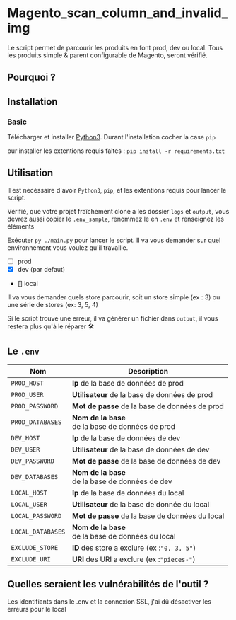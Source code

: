# Magento_scan_column_and_invalid_img

Le script permet de parcourir les produits en font prod, dev ou local.
Tous les produits simple & parent configurable de Magento, seront vérifié.

## Pourquoi ? 

## Installation

### Basic

Télécharger et installer [Python3](https://www.python.org/downloads/).
Durant l'installation cocher la case `pip`

pur installer les extentions requis faites : `pip install -r requirements.txt`

## Utilisation

Il est necéssaire d'avoir `Python3`, `pip`, et les extentions requis pour lancer le script.

Vérifié, que votre projet fraîchement cloné a les dossier `logs` et `output`, vous devrez aussi copier le `.env_sample`, renommez le en `.env` et renseignez les éléments

Exécuter `py ./main.py` pour lancer le script.
Il va vous demander sur quel environnement vous voulez qu'il travaille.

* [ ] prod
* [X] dev (par defaut)
* [] local

Il va vous demander quels store parcourir, soit un store simple (ex : 3) ou une série de stores (ex: 3, 5, 4)

Si le script trouve une erreur, il va générer un fichier dans `output`, il vous restera plus qu'à le réparer 🛠️

## Le `.env`


| Nom                    | Description                                             |
| ---------------------- | ------------------------------------------------------- |
| `PROD_HOST`            | **Ip** de la base de données de prod                    |
| `PROD_USER`            | **Utilisateur** de la base de données de prod           |
| `PROD_PASSWORD`        | **Mot de passe** de la base de données de prod          |
| `PROD_DATABASES`       | **Nom de la base**<br /> de la base de données de prod  |
| `DEV_HOST`             | **Ip** de la base de données de dev                     |
| `DEV_USER`             | **Utilisateur** de la base de données de dev            |
| `DEV_PASSWORD`         | **Mot de passe** de la base de données de dev           |
| `DEV_DATABASES`        | **Nom de la base**<br /> de la base de données de dev   |
| `LOCAL_HOST`           | **Ip** de la base de données du local                   |
| `LOCAL_USER`           | **Utilisateur** de la base de donnée du local           |
| `LOCAL_PASSWORD`       | **Mot de passe** de la base de données du local         |
| `LOCAL_DATABASES`      | **Nom de la base**<br /> de la base de données du local |
| `EXCLUDE_STORE`        | **ID** des store a exclure (ex :`"0, 3, 5"`)            |
| `EXCLUDE_URI`          | **URI** des URI a exclure (ex :`"pieces-"`)            |


## Quelles seraient les vulnérabilités de l'outil ? 

Les identifiants dans le .env et la connexion SSL, j'ai dû désactiver les erreurs pour le local